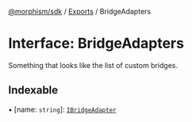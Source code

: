 [@morphism/sdk](../README) / [Exports](../modules) / BridgeAdapters

# Interface: BridgeAdapters

Something that looks like the list of custom bridges.

## Indexable

▪ [name: `string`]: [`IBridgeAdapter`](IBridgeAdapter)
